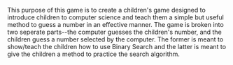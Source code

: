This purpose of this game is to create a children's game designed to introduce children to computer science and teach them a simple but useful method to guess a number in an effective manner. The game is broken into two seperate parts--the computer guesses the children's number, and the children guess a number selected by the computer. The former is meant to show/teach the children how to use Binary Search and the latter is meant to give the children a method to practice the search algorithm.
